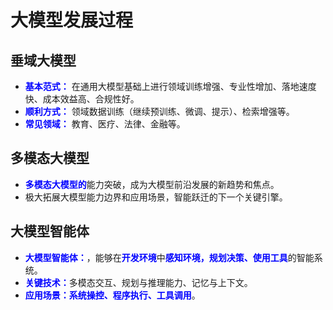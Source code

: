 # 大模型发展过程

## 垂域大模型

- <span style="color: blue; font-weight: 600">基本范式：</span> 在通用大模型基础上进行领域训练增强、专业性增加、落地速度快、成本效益高、合规性好。
- <span style="color: blue; font-weight: 600">顺利方式：</span> 领域数据训练（继续预训练、微调、提示）、检索增强等。
- <span style="color: blue; font-weight: 600">常见领域：</span> 教育、医疗、法律、金融等。

## 多模态大模型

- <span style="color: blue; font-weight: 600">多模态大模型的</span>能力突破，成为大模型前沿发展的新趋势和焦点。
- 极大拓展大模型能力边界和应用场景，智能跃迁的下一个关键引擎。

## 大模型智能体

- <span style="color: blue; font-weight: 600">大模型智能体：</span>，能够在<span style="color: blue; font-weight: 600">开发环境</span>中<span style="color: blue; font-weight: 600">感知环境，规划决策、使用工具</span>的智能系统。
- <span style="color: blue; font-weight: 600">关键技术：</span>多模态交互、规划与推理能力、记忆与上下文。
- <span style="color: blue; font-weight: 600">应用场景：系统操控、程序执行、工具调用</span>。